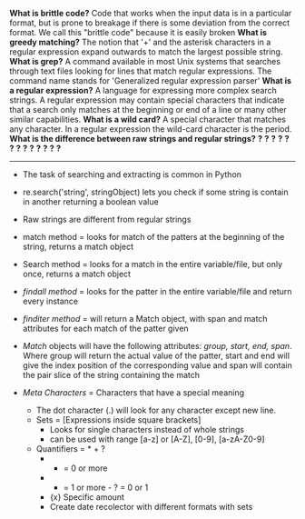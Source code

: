 **What is brittle code?** Code that works when the input data is in a particular format, but is prone to breakage if there is some deviation from the correct format. We call this "brittle code" because it is easily broken
**What is greedy matching?** The notion that  '+' and the asterisk characters in a regular expression expand outwards to match the largest possible string.
**What is grep?** A command available in most Unix systems that searches through text files looking for lines that match regular expressions. The command name stands for 'Generalized regular expression parser'
**What is a regular expression?** A language for expressing more complex search strings. A regular expression may contain special characters that indicate that a search only matches at the beginning or end of a line or many other similar capabilities.
**What is a wild card?** A special character that matches any character. In a regular expression the wild-card character is the period.
**What is the difference between raw strings and regular strings?**
**?**
**?**
**?**
**?**
**?**
**?**
**?**
**?**
**?**
**?**
**?**
**?**
**?**

---
- The task of searching and extracting is common in Python
- re.search('string', stringObject) lets you check if some string is contain in another returning a boolean value

- Raw strings are different from regular strings
- match method = looks for match of the patters at the beginning of the string, returns a match object
- Search method = looks for a match in the entire variable/file, but only once, returns a match object
- *findall method* = looks for the patter in the entire variable/file and return every instance
- *finditer method* = will return a Match object, with span and match attributes for each match of the patter given 
- *Match* objects will have the following attributes: *group, start, end, span*. Where group will return the actual value of the patter, start and end will give the index position of the corresponding value and span will contain the pair slice of the string containing the match
- *Meta Characters* = Characters that have a special meaning
	- The dot character (.) will look for any character except new line.
	- Sets = [Expressions inside square brackets]
		- Looks for single characters instead of whole strings
		- can be used with range [a-z] or [A-Z], [0-9], [a-zA-Z0-9]
	- Quantifiers = * + ?
		- * = 0 or more
		- + = 1 or more		- ? = 0 or 1
		- {x} Specific amount
		- Create date recolector with different formats with sets   
